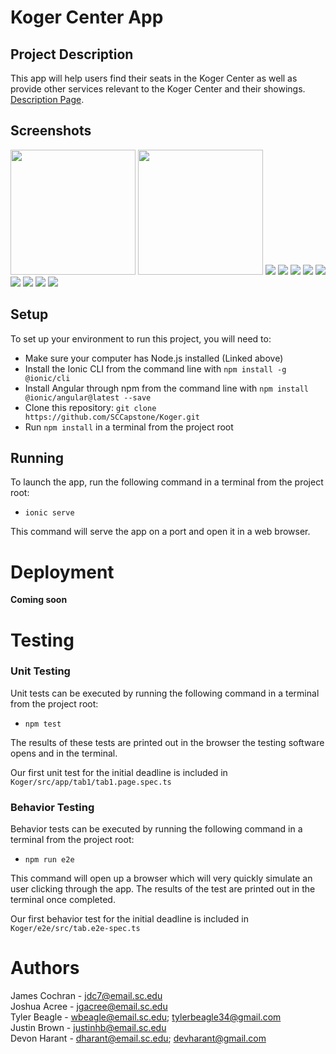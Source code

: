 # Koger Center App

## Project Description
This app will help users find their seats in the Koger Center as well as provide other services relevant to the Koger Center and their showings.
[Description Page](https://github.com/SCCapstone/Koger/wiki/Project-Description).

## Screenshots
<img src="https://user-images.githubusercontent.com/26389507/115489231-d4a6eb80-a229-11eb-98ca-4cdd485c94ff.png" width=200>
<img src="https://user-images.githubusercontent.com/26389507/115489230-d4a6eb80-a229-11eb-88a5-ef25ff1ff614.png" width=200>
<img src="https://user-images.githubusercontent.com/26389507/115489228-d40e5500-a229-11eb-9013-357acbe86d79.png">
<img src="https://user-images.githubusercontent.com/26389507/115489227-d40e5500-a229-11eb-863f-26c6b9261e23.png">
<img src="https://user-images.githubusercontent.com/26389507/115489234-d4a6eb80-a229-11eb-9d7c-4a4d75752d1f.png">
<img src="https://user-images.githubusercontent.com/26389507/115489226-d40e5500-a229-11eb-9890-eb7f47edaaa6.png">
<img src="https://user-images.githubusercontent.com/26389507/115489233-d4a6eb80-a229-11eb-8cc3-c204e3377f1f.png">
<img src="https://user-images.githubusercontent.com/26389507/115489219-d375be80-a229-11eb-83f0-db318507758c.png">
<img src="https://user-images.githubusercontent.com/26389507/115489223-d375be80-a229-11eb-8a19-6c76c1ea1002.png">
<img src="https://user-images.githubusercontent.com/26389507/115489221-d375be80-a229-11eb-9c47-ae28c0a84ae2.png">
<img src="https://user-images.githubusercontent.com/26389507/115489224-d40e5500-a229-11eb-909e-adcca3963e3e.png">

## Setup
To set up your environment to run this project, you will need to:
* Make sure your computer has Node.js installed (Linked above)
* Install the Ionic CLI from the command line with `npm install -g @ionic/cli`
* Install Angular through npm from the command line with `npm install @ionic/angular@latest --save`
* Clone this repository: `git clone https://github.com/SCCapstone/Koger.git`
* Run `npm install` in a terminal from the project root

## Running
To launch the app, run the following command in a terminal from the project root:
* `ionic serve`

This command will serve the app on a port and open it in a web browser.

# Deployment
**Coming soon**

# Testing

### Unit Testing
Unit tests can be executed by running the following command in a terminal from the project root:
* `npm test`

The results of these tests are printed out in the browser the testing software opens and in the terminal.

Our first unit test for the initial deadline is included in `Koger/src/app/tab1/tab1.page.spec.ts`

### Behavior Testing
Behavior tests can be executed by running the following command in a terminal from the project root:
* `npm run e2e`

This command will open up a browser which will very quickly simulate an user clicking through the app.
The results of the test are printed out in the terminal once completed.

Our first behavior test for the initial deadline is included in `Koger/e2e/src/tab.e2e-spec.ts`

# Authors
James Cochran - jdc7@email.sc.edu<br />
Joshua Acree - jgacree@email.sc.edu<br />
Tyler Beagle - wbeagle@email.sc.edu; tylerbeagle34@gmail.com<br />
Justin Brown - justinhb@email.sc.edu<br />
Devon Harant - dharant@email.sc.edu; devharant@gmail.com

